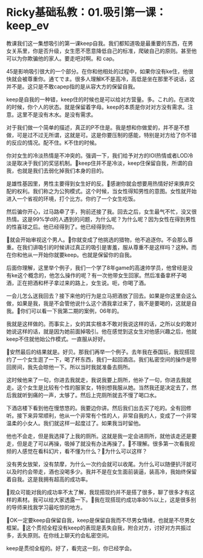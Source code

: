 # Ricky基础私教：01.吸引第一课：keep_ev

教课我们这一集想吸引的第一课keep自我。我们都知道吸是最重要的东西，在男女关系里，你是否升级，女生愿不愿意降低自己的标准，爬破自己的原则。甚至他可以为你欺骗他的家人。要走吧对啊。和 cap。

45是影响吸引很大的一个部分。在你和他相处的过程中，如果你没有ke住，他很快就会被尊重你。通てでま。很多人理解K不是高冷，高低是坐在那里不说话，这并不是。这只是不敢capep指的是从容大方的保留自我。

keep是自我的一种错，keep住的时候也是可以给对方营量。多。これ的。在进攻的时候，你个人的状态。就是保留着字母。keep的本质是你对对方没有需求。注意。这里不是没有木水。是没有需求。

对于我们做一个简单的描述，真正的P不住是。我是想和你做爱的，并不是不想做，可是过不过无所谓，这就是可。这是你要压制的感能，特别是对方给了你不错的反应的情况。配不住。K不住的时候。

你对女生的冷淡热情是不冲突的。强调一下，我们给予对方的IOI热情或者LOD冷淡是取决于我们的奖惩机制。🎼keep住并不是冷淡，keep住保留自我，所谓的自我，也就是我们去弱化掉我们本身的目的。

是雄性基因里，男性主要得到女生好的反。🎼感谢你就会想要用热情好好来换弃交配的权利。我们称之为公狗模式。这个时候，当女性得知男性的意图。女性就开始进入一个省视的环境，打个比方。你约了一个女生吃饭。

然后骗你开心，过马路牵了手，狗前还接了我。回去之后，女生最气不忙，没又很热情。这是99%学d的人遇到的问题，为什么呢？为什么呢？因为女性在得到男性的性喜球之后。他已经得到了。他已经得到你。

🎼就会开始审视这个男人。🎼你就变成了他挑选的猎物，他不追逐你。不会那么尊重。在我们讲吸引的时候讲过真正的吸引是害羞，服从尊重不是这样吗？这种。而在你和他从一开始你就要keep。也就是保留你的自我。

后面你理解，这里举个例子，我们一个学了8年game的高速帅学员，他曾经是没有ke这个概念的，他怎么操作的呢？有一次他带女生回家。然后准备拿杯子喝酒，正在把酒和杯子拿过来的路上，女生说。呃，你喝了酒。

一会儿怎么送我回去？接下来他的行为是立马把酒放了回去。如果是你这里会这么做，如果是我，我是不会管他说什么这个酒我拿过来了，我不是要喝的，这就是自我。🎼你们可以看一下我第二期的案例，06年的。

我就是这样做的。而事实上，女的其实根本不敢对我说这样的话，之所以女的敢对她说这样的话，就是因为她前面掉吸引。他在感觉到这女生对他感兴趣之后，他就keep不住就他始公作模式。一直服从好好。

🎼安然最后的结果就是。好贝。那我们再举一个例子。去年我在泰国玩，我现搭现约了一个女生逛了一下，喝了杯东西，我们一起回酒店。我们私密空间的操作是带回房间，我先会晾他一下。所以当时我就准备去厕所。

这时候他来了一句，你进去我就走，我说我要上厕所，他补了一句，你进去我就走。这个女生是比较有个性的服家女，特别想我服从她。当然我还是决定去了，然后我就听到痛的一声，太够了。然后上完厕所就去不慢了喝口水。

下酒店楼下看到他在慢悠悠的。我要边你讲。然后我们出去买了吃的。全有回修听。接下来异常顺利，他从一个非常有个性的人，非常自我的人，变成了一个非常温柔的小女人。我们就这样一起度过了。如果我当时留他。

他也不会走，但是我选择了上我的厕所。这就是我一定会进厕所，就他该走还是要走，但是走了可以再操，吸掉了就没有办法再操了。🎼不理解。很多第一次看我视频的人感觉在看科幻片，看不懂为什么？🎼为什么可以这样？

没有男女放架，没有禁摩，为什么一次约会就可以收尾。为什么可以随便扒汗就可以及时约会带走，酒也没喝多少。我并不是在女生面前装逼，装高冷，我始终保留着自我。这是我拥有超高的成功率。

🎼观众可能对我的成功率不太了解，我现搭现约并不是搭了很多，聊了很多才有这样的素材。我可以给大家透露一下。🎼我在现搭现约成功率80%以上，这是很多别的导师来找我学习最吃惊的地方。

🎼OK一定要keep自保留自我，keep是保留自我而不尽男女情绪，也就是不尽男女框架。🎼这个贯彻全程没有keep的表现是丢失自我，附合对方，讨好对方共振过多，丢失原则。在你线上聊天约会私密空间。

keep是贯彻全程的。好了，看完这一刻，你已经学会。